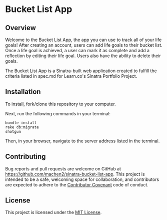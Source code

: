 # Bucket List App


## Overview

Welcome to the Bucket List App, the app you can use to track all of your life goals! After creating an account, users can add life goals to their bucket list. Once a life goal is achieved, a user can mark it as complete and add a reflection by editing their life goal. Users also have the ability to delete their goals.

The Bucket List App is a Sinatra-built web application created to fulfill the criteria listed in spec.md for Learn.co's Sinatra Portfolio Project.

## Installation

To install, fork/clone this repository to your computer.

Next, run the following commands in your terminal:

```
bundle install
rake db:migrate
shotgun
```
Then, in your browser, navigate to the server address listed in the terminal.

## Contributing

Bug reports and pull requests are welcome on GitHub at https://github.com/machen2/sinatra-bucket-list-app. This project is intended to be a safe, welcoming space for collaboration, and contributors are expected to adhere to the [Contributor Covenant](contributor-covenant.org) code of conduct.

## License

This project is licensed under the [MIT License](http://opensource.org/licenses/MIT).
